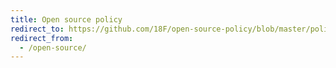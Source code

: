 ```yaml
---
title: Open source policy
redirect_to: https://github.com/18F/open-source-policy/blob/master/policy.md
redirect_from:
  - /open-source/
---
```


